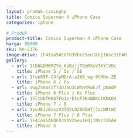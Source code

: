 ```yaml
---
layout: produk-casinghp
title: Comics Superman 4 iPhone Case
categories: iphone

# Produk
product-title: Comics Superman 4 iPhone Case
harga: 90000
sku: hn-2176
image-drive: 1F4Ioa5AEOFU3VbV25eu1kUj1Nsc31hAH
gallery:
  - url: 1tD6GDM6MZYm_KeBzjjTEmMXsV3KYtVDc
    title: iPhone 5 / 5s / SE
  - url: 1fop99F-C4fpMOrA-a1W9_wg-9lHNu-ZE
    title: iPhone 6 / 6s
  - url: 1wgZSKmsIf73DJoU3LWhHtMwEJf_pOAdP
    title: iPhone 6 Plus / 6s Plus
  - url: 1VltUDTKKG7Fb1prEtcP3KnNDKctKhKO4
    title: iPhone 7 / 8
  - url: 1poJEJz0xszV3TGVL0Z9O5HTj7acNRtWC
    title: iPhone 7 Plus / 8 Plus
  - url: 1F4Ioa5AEOFU3VbV25eu1kUj1Nsc31hAH
    title: iPhone X
---
```

